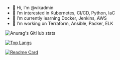 - 👋 Hi, I’m @vikadmin
- 👀 I’m interested in Kubernetes, CI/CD, Python, IaC
- 🌱 I’m currently learning Docker, Jenkins, AWS
- 💞️ I’m working on Terraform, Ansible, Packer, ELK

<!---
vikadmin/vikadmin is a ✨ special ✨ repository because its `README.md` (this file) appears on your GitHub profile.
You can click the Preview link to take a look at your changes.
--->
![Anurag's GitHub stats](https://github-readme-stats.vercel.app/api?username=vikadmin&show_icons=true&theme=calm)

[![Top Langs](https://github-readme-stats.vercel.app/api/top-langs/?username=vikadmin&layout=compact)](https://github.com/anuraghazra/github-readme-stats)

[![Readme Card](https://github-readme-stats.vercel.app/api/pin/?username=vikadmin&repo=github-readme-stats)](https://github.com/anuraghazra/github-readme-stats)
